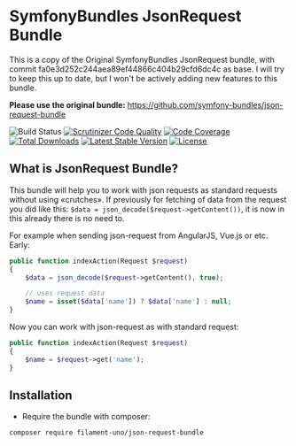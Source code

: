 SymfonyBundles JsonRequest Bundle
=================================

This is a copy of the Original SymfonyBundles JsonRequest bundle, with commit fa0e3d252c244aea89ef44866c404b29cfd6dc4c as base.
I will try to keep this up to date, but I won't be actively adding new features to this bundle.

**Please use the original bundle:** https://github.com/symfony-bundles/json-request-bundle


![Build Status][testing-image]
[![Scrutinizer Code Quality][scrutinizer-code-quality-image]][scrutinizer-code-quality-link]
[![Code Coverage][code-coverage-image]][code-coverage-link]
[![Total Downloads][downloads-image]][package-link]
[![Latest Stable Version][stable-image]][package-link]
[![License][license-image]][license-link]

What is JsonRequest Bundle?
---------------------------
This bundle will help you to work with json requests as standard requests without using «crutches».
If previously for fetching of data from the request you did like this:
`$data = json_decode($request->getContent())`,
it is now in this already there is no need to.

For example when sending json-request from AngularJS, Vue.js or etc.
Early:
``` php
public function indexAction(Request $request)
{
    $data = json_decode($request->getContent(), true);

    // uses request data
    $name = isset($data['name']) ? $data['name'] : null;
}
```

Now you can work with json-request as with standard request:
``` php
public function indexAction(Request $request)
{
    $name = $request->get('name');
}
```

Installation
------------
* Require the bundle with composer:

``` bash
composer require filament-uno/json-request-bundle
```

[package-link]: https://packagist.org/packages/filament-uno/json-request-bundle
[license-link]: https://github.com/filament-uno/json-request-bundle/blob/master/LICENSE
[license-image]: https://poser.pugx.org/Filament-uno/json-request-bundle/license

[testing-image]: https://github.com/Filament-uno/json-request-bundle/workflows/PHP%20Composer/badge.svg
[stable-image]: https://poser.pugx.org/Filament-uno/json-request-bundle/v/stable

[downloads-image]: https://poser.pugx.org/Filament-uno/json-request-bundle/downloads

[code-coverage-link]: https://scrutinizer-ci.com/g/Filament-uno/json-request-bundle/?branch=main
[code-coverage-image]: https://scrutinizer-ci.com/g/Filament-uno/json-request-bundle/badges/coverage.png?b=main
[scrutinizer-code-quality-link]: https://scrutinizer-ci.com/g/Filament-uno/json-request-bundle/?branch=main
[scrutinizer-code-quality-image]: https://scrutinizer-ci.com/g/Filament-uno/json-request-bundle/badges/quality-score.png?b=main
